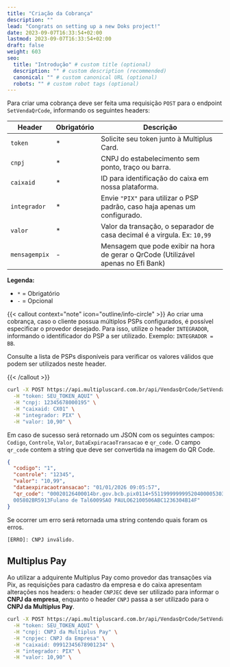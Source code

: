 ```yaml
---
title: "Criação da Cobrança"
description: ""
lead: "Congrats on setting up a new Doks project!"
date: 2023-09-07T16:33:54+02:00
lastmod: 2023-09-07T16:33:54+02:00
draft: false
weight: 603
seo:
  title: "Introdução" # custom title (optional)
  description: "" # custom description (recommended)
  canonical: "" # custom canonical URL (optional)
  robots: "" # custom robot tags (optional)
---
```


Para criar uma cobrança deve ser feita uma requisição `POST` para o endpoint `SetVendaQrCode`, informando os seguintes headers:

| Header        | Obrigatório | Descrição                                                                                     |
|---------------|-------------|-----------------------------------------------------------------------------------------------|
| `token`       | *           | Solicite seu token junto à Multiplus Card.                                                    |
| `cnpj`        | *           | CNPJ do estabelecimento sem ponto, traço ou barra.                                            |
| `caixaid`     | *           | ID para identificação do caixa em nossa plataforma.                                           |
| `integrador`  | *           | Envie `"PIX"` para utilizar o PSP padrão, caso haja apenas um configurado.                    |
| `valor`       | *           | Valor da transação, o separador de casa decimal é a virgula. Ex: `10,99`                      |
| `mensagempix` | -           | Mensagem que pode exibir na hora de gerar o QrCode (Utilizável apenas no Efi Bank)            |

**Legenda:**
- `*` = Obrigatório
- `-` = Opcional

{{< callout context="note" icon="outline/info-circle" >}}
Ao criar uma cobrança, caso o cliente possua múltiplos PSPs configurados, é possível especificar o provedor desejado. Para isso, utilize o header `INTEGRADOR`, informando o identificador do PSP a ser utilizado. Exemplo: `INTEGRADOR = BB`.

Consulte a lista de PSPs disponíveis para verificar os valores válidos que podem ser utilizados neste header.

{{< /callout >}}

```bash {title="Exemplo de Criação de Cobrança"}
curl -X POST https://api.multipluscard.com.br/api/VendasQrCode/SetVendaQrCode \
  -H "token: SEU_TOKEN_AQUI" \
  -H "cnpj: 12345678000195" \
  -H "caixaid: CX01" \
  -H "integrador: PIX" \
  -H "valor: 10,90" \
```

Em caso de sucesso será retornado um JSON com os seguintes campos: `Codigo`, `Controle`, `Valor`, `DataExpiracaoTransacao` e `qr_code`. O campo `qr_code` contem a string que deve ser convertida na imagem do QR Code.

```json {title="Exemplo de Retorno - Sucesso"}
{
  "codigo": "1",
  "controle": "12345",
  "valor": "10,99",
  "dataexpiracaotransacao": "01/01/2026 09:05:57",
  "qr_code": "00020126400014br.gov.bcb.pix0114+5511999999995204000053039865405100.
  005802BR5913Fulano de Tal6009SAO PAULO62100506ABC1236304B14F"
}
```

Se ocorrer um erro será retornada uma string contendo quais foram os erros.

```txt {title="Exemplo de Retorno - Erro"}
[ERRO]: CNPJ inválido.
```

## Multiplus Pay

Ao utilizar a adquirente Multiplus Pay como provedor das transações via Pix, as requisições para cadastro da empresa e do caixa apresentam alterações nos headers: o header `CNPJEC` deve ser utilizado para informar o **CNPJ da empresa**, enquanto o header `CNPJ` passa a ser utilizado para o **CNPJ da Multiplus Pay**.

```bash {title="Exemplo de Criação de Cobrança - Multiplus Pay"}
curl -X POST https://api.multipluscard.com.br/api/VendasQrCode/SetVendaQrCode \
  -H "token: SEU_TOKEN_AQUI" \
  -H "cnpj: CNPJ da Multiplus Pay" \
  -H "cnpjec: CNPJ da Empresa" \
  -H "caixaid: 09912345678901234" \
  -H "integrador: PIX" \
  -H "valor: 10,90" \
```
